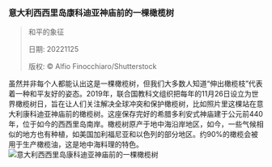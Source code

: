 ### 意大利西西里岛康科迪亚神庙前的一棵橄榄树
> 和平的象征> > 日期: 20221125> > 版权: © Alfio Finocchiaro/Shutterstock
   
 虽然并非每个人都能认出这是一棵橄榄树，但我们大多数人知道“伸出橄榄枝”代表着一种和平友好的姿态。2019年，联合国教科文组织把每年的11月26日设立为世界橄榄树日，旨在让人们关注解决全球冲突和保护橄榄树，比如照片里这棵站在意大利康科迪亚神庙前的橄榄树。这座保存完好的希腊多利安式神庙建于公元前440年，位于如今的西西里岛南岸。橄榄树原产于地中海沿岸地区，如今，一些气候相似的地方也有种植，如美国加利福尼亚和以色列的部分地区。约90%的橄榄会被用于生产橄榄油，这是地中海料理的特色。
![意大利西西里岛康科迪亚神庙前的一棵橄榄树](https://s.cn.bing.net/th?id=OHR.OliveTreeDay_ZH-CN3960861965_1920x1080.jpg&rf=LaDigue_1920x1080.jpg)